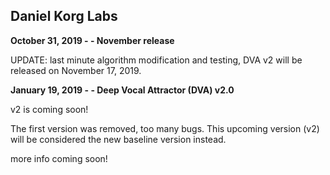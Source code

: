 ## Daniel Korg Labs

**October 31, 2019 - - November release**

UPDATE: last minute algorithm modification and testing,
DVA v2 will be released on November 17, 2019.

**January 19, 2019 - - Deep Vocal Attractor (DVA) v2.0**

v2 is coming soon! 

The first version was removed, too many bugs.
This upcoming version (v2) will be considered 
the new baseline version instead.

more info coming soon!

